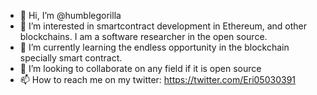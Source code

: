 - 👋 Hi, I’m @humblegorilla
- 👀 I’m interested in smartcontract development in Ethereum, and other blockchains. I am a software researcher in the open source.
- 🌱 I’m currently learning the endless opportunity in the blockchain specially smart contract.
- 💞️ I’m looking to collaborate on any field if it is open source
- 📫 How to reach me on my twitter: https://twitter.com/Eri05030391

<!---
humblegorilla/humblegorilla is a ✨ special ✨ repository because its `README.md` (this file) appears on your GitHub profile.
You can click the Preview link to take a look at your changes.
--->

